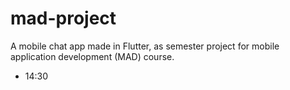# mad-project

A mobile chat app made in Flutter, as semester project for mobile application development (MAD) course.

- 14:30
